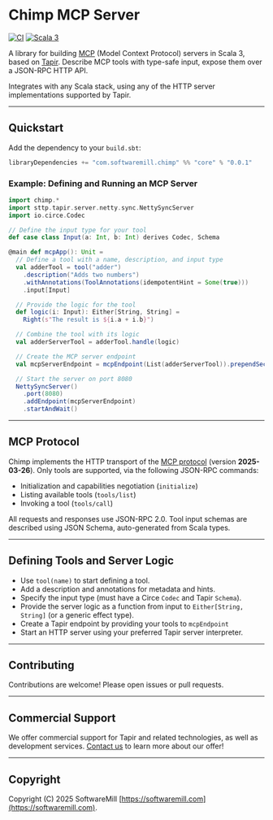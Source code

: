 # Chimp MCP Server

[![CI](https://github.com/softwaremill/chimp/actions/workflows/ci.yml/badge.svg)](https://github.com/softwaremill/chimp/actions/workflows/ci.yml)
[![Scala 3](https://img.shields.io/badge/scala-3.3.6-blue.svg)](https://www.scala-lang.org/)

A library for building [MCP](#mcp-protocol) (Model Context Protocol) servers in Scala 3, based on [Tapir](https://tapir.softwaremill.com/). Describe MCP tools with type-safe input, expose them over a JSON-RPC HTTP API. 

Integrates with any Scala stack, using any of the HTTP server implementations supported by Tapir.

---

## Quickstart

Add the dependency to your `build.sbt`:

```scala
libraryDependencies += "com.softwaremill.chimp" %% "core" % "0.0.1"
```

### Example: Defining and Running an MCP Server

```scala
import chimp.*
import sttp.tapir.server.netty.sync.NettySyncServer
import io.circe.Codec

// Define the input type for your tool
def case class Input(a: Int, b: Int) derives Codec, Schema

@main def mcpApp(): Unit =
  // Define a tool with a name, description, and input type
  val adderTool = tool("adder")
    .description("Adds two numbers")
    .withAnnotations(ToolAnnotations(idempotentHint = Some(true)))
    .input[Input]

  // Provide the logic for the tool
  def logic(i: Input): Either[String, String] =
    Right(s"The result is ${i.a + i.b}")

  // Combine the tool with its logic
  val adderServerTool = adderTool.handle(logic)

  // Create the MCP server endpoint
  val mcpServerEndpoint = mcpEndpoint(List(adderServerTool)).prependSecurityIn("jsonrpc")

  // Start the server on port 8080
  NettySyncServer()
    .port(8080)
    .addEndpoint(mcpServerEndpoint)
    .startAndWait()
```

---

## MCP Protocol

Chimp implements the HTTP transport of the [MCP protocol](https://modelcontextprotocol.io/specification/2025-03-26) (version **2025-03-26**). Only tools are supported, via the following JSON-RPC commands:

- Initialization and capabilities negotiation (`initialize`)
- Listing available tools (`tools/list`)
- Invoking a tool (`tools/call`)

All requests and responses use JSON-RPC 2.0. Tool input schemas are described using JSON Schema, auto-generated from Scala types.

---

## Defining Tools and Server Logic

- Use `tool(name)` to start defining a tool.
- Add a description and annotations for metadata and hints.
- Specify the input type (must have a Circe `Codec` and Tapir `Schema`).
- Provide the server logic as a function from input to `Either[String, String]` (or a generic effect type).
- Create a Tapir endpoint by providing your tools to `mcpEndpoint` 
- Start an HTTP server using your preferred Tapir server interpreter.

---

## Contributing

Contributions are welcome! Please open issues or pull requests.

---

## Commercial Support

We offer commercial support for Tapir and related technologies, as well as development services. [Contact us](https://softwaremill.com) to learn more about our offer!

---

## Copyright

Copyright (C) 2025 SoftwareMill [https://softwaremill.com](https://softwaremill.com).